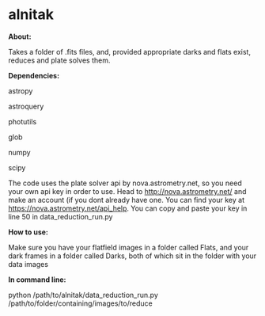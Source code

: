 # alnitak

**About:**

Takes a folder of .fits files, and, provided appropriate darks and flats exist, reduces and plate solves them.

**Dependencies:**

astropy

astroquery

photutils

glob

numpy

scipy

The code uses the plate solver api by nova.astrometry.net, so you need your own api key in order to use. Head to http://nova.astrometry.net/ and make an account (if you dont already have one. You can find your key at https://nova.astrometry.net/api_help. You can copy and paste your key in line 50 in data_reduction_run.py

**How to use:**

Make sure you have your flatfield images in a folder called Flats, and your dark frames in a folder called Darks, both of which sit in the folder with your data images

**In command line:**

python /path/to/alnitak/data_reduction_run.py /path/to/folder/containing/images/to/reduce
